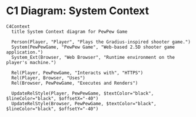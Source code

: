 # C1 Diagram: System Context

```mermaid
C4Context
  title System Context diagram for PewPew Game

  Person(Player, "Player", "Plays the Gradius-inspired shooter game.")
  System(PewPewGame, "PewPew Game", "Web-based 2.5D shooter game application.")
  System_Ext(Browser, "Web Browser", "Runtime environment on the player's machine.")

  Rel(Player, PewPewGame, "Interacts with", "HTTPS")
  Rel(Player, Browser, "Uses")
  Rel(Browser, PewPewGame, "Executes and Renders")

  UpdateRelStyle(Player, PewPewGame, $textColor="black", $lineColor="black", $offsetX="-40")
  UpdateRelStyle(Browser, PewPewGame, $textColor="black", $lineColor="black", $offsetY="-40")
```

<!-- 
This C1 diagram shows the highest level view of the system landscape.

- **Actors**: External users or systems.
- **Systems**: The software system itself and external systems it interacts with.
- **Relationships**: Interactions between actors and systems.

Updated when major product changes occur.
-->
